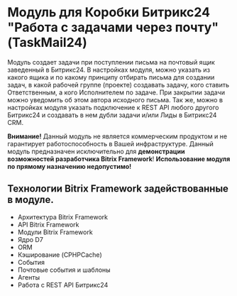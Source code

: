 # Модуль для Коробки Битрикс24 "Работа с задачами через почту" (TaskMail24)

Модуль создает задачи при поступлении письма на почтовый ящик заведенный в Битрикс24.
В настройках модуля, можно указать из какого ящика и по какому принципу отбирать письма для создании задач, в какой рабочей группе (проекте) создавать задачу, кого ставить Ответственным, а кого Исполнителем по задаче.
При закрытии задачи можно уведомить об этом автора исходного письма.
Так же, можно в настройках модуля указать подключение к REST API любого другого Битрикс24 и создавать в нем дубли задачи и/или Лиды в Битрикс24 CRM.

**Внимание!** Данный модуль не является коммерческим продуктом и не гарантирует работоспособность в Вашей инфраструктуре.
Данный модуль предназначен исключительно для **демонстрации возможностей разработчика Bitrix Framework**!
**Использование модуля по прямому назначению недопустимо!**

## Технологии **Bitrix Framework** задействованные в модуле.
- Архитектура Bitrix Framework
- API Bitrix Framework
- Модули Bitrix Framework
- Ядро D7
- ORM
- Кэширование (CPHPCache)
- События
- Почтовые события и шаблоны
- Агенты
- Работа с REST API Битрикс24 

